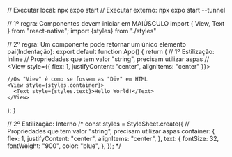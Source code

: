 // Executar local: npx expo start 
// Executar externo: npx expo start --tunnel

// 1º regra: Componentes devem iniciar em MAIÚSCULO
import { View, Text } from "react-native";
import {styles} from "./styles"


// 2º regra: Um componente pode retornar um único elemento pai(Indentação):
export default function App() {
  return (
    // 1º Estilização: Inline
    // Propriedades que tem valor "string", precisam utilizar aspas
    // <View style={{ flex: 1, justifyContent: "center", alignItems: "center" }}>

    //Os "View" é como se fossem as "Div" em HTML
    <View style={styles.container}>
      <Text style={styles.text}>Hello World!</Text>
    </View>
  );
}



// 2º Estilização: Interno
/*
const styles = StyleSheet.create({
  // Propriedades que tem valor "string", precisam utilizar aspas
  container: {
    flex: 1,
    justifyContent: "center",
    alignItems: "center",
  },
  text: {
    fontSize: 32,
    fontWeight: "900",
    color: "blue",
  },
});
*/